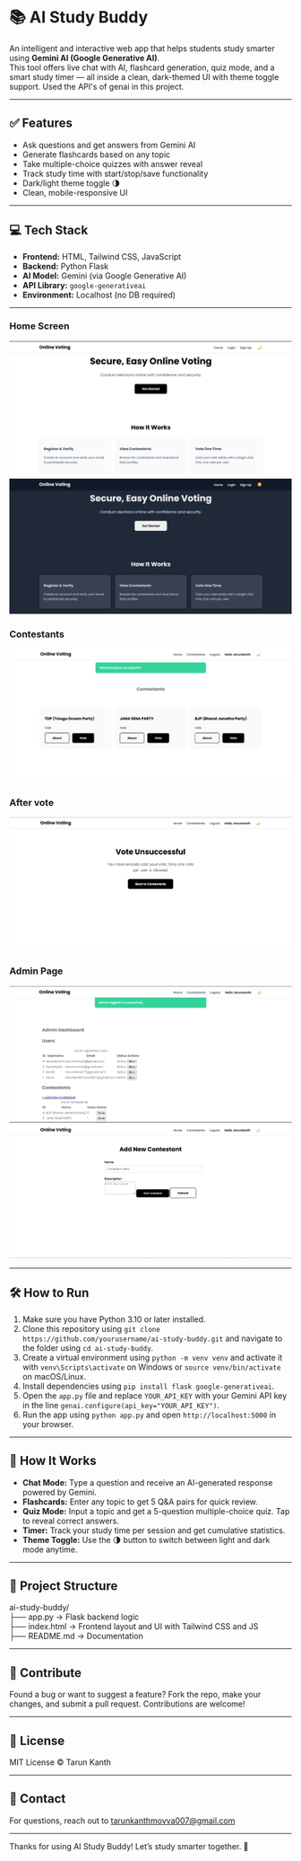 # 📚 AI Study Buddy

An intelligent and interactive web app that helps students study smarter using **Gemini AI (Google Generative AI)**.  
This tool offers live chat with AI, flashcard generation, quiz mode, and a smart study timer — all inside a clean, dark-themed UI with theme toggle support.
Used the API's of genai in this project.

---

## ✅ Features

- Ask questions and get answers from Gemini AI
- Generate flashcards based on any topic
- Take multiple-choice quizzes with answer reveal
- Track study time with start/stop/save functionality
- Dark/light theme toggle 🌗
- Clean, mobile-responsive UI

---

## 💻 Tech Stack

- **Frontend:** HTML, Tailwind CSS, JavaScript  
- **Backend:** Python Flask  
- **AI Model:** Gemini (via Google Generative AI)  
- **API Library:** `google-generativeai`  
- **Environment:** Localhost (no DB required)  

---

### Home Screen
![Screenshot 2025-06-09 000153](https://github.com/TarunKanth007/Online-Voting-System/blob/main/images/Screenshot%202025-06-09%20000153.png)
![Screenshot 2025-06-09 000204](https://github.com/TarunKanth007/Online-Voting-System/blob/main/images/Screenshot%202025-06-09%20000204.png)

### Contestants
![Screenshot 2025-06-09 000238](https://github.com/TarunKanth007/Online-Voting-System/blob/main/images/Screenshot%202025-06-09%20000238.png)

### After vote
![Screenshot 2025-06-09 000249](https://github.com/TarunKanth007/Online-Voting-System/blob/main/images/Screenshot%202025-06-09%20000249.png)

### Admin Page
![Screenshot 2025-06-09 000314](https://github.com/TarunKanth007/Online-Voting-System/blob/main/images/Screenshot%202025-06-09%20000314.png)
![Screenshot 2025-06-09 000336](https://github.com/TarunKanth007/Online-Voting-System/blob/main/images/Screenshot%202025-06-09%20000336.png)

---

## 🛠️ How to Run

1. Make sure you have Python 3.10 or later installed.  
2. Clone this repository using `git clone https://github.com/yourusername/ai-study-buddy.git` and navigate to the folder using `cd ai-study-buddy`.  
3. Create a virtual environment using `python -m venv venv` and activate it with `venv\Scripts\activate` on Windows or `source venv/bin/activate` on macOS/Linux.  
4. Install dependencies using `pip install flask google-generativeai`.  
5. Open the `app.py` file and replace `YOUR_API_KEY` with your Gemini API key in the line `genai.configure(api_key="YOUR_API_KEY")`.  
6. Run the app using `python app.py` and open `http://localhost:5000` in your browser.  

---

## 🧠 How It Works

- **Chat Mode:** Type a question and receive an AI-generated response powered by Gemini.  
- **Flashcards:** Enter any topic to get 5 Q&A pairs for quick review.  
- **Quiz Mode:** Input a topic and get a 5-question multiple-choice quiz. Tap to reveal correct answers.  
- **Timer:** Track your study time per session and get cumulative statistics.  
- **Theme Toggle:** Use the 🌗 button to switch between light and dark mode anytime.  

---

## 📁 Project Structure

ai-study-buddy/  
├── app.py           → Flask backend logic  
├── index.html       → Frontend layout and UI with Tailwind CSS and JS  
├── README.md        → Documentation  

---

## 🙌 Contribute

Found a bug or want to suggest a feature? Fork the repo, make your changes, and submit a pull request. Contributions are welcome!

---

## 📜 License

MIT License © Tarun Kanth

---

## 📧 Contact

For questions, reach out to [tarunkanthmovva007@gmail.com](mailto:tarunkanthmovva007@gmail.com)

---

Thanks for using AI Study Buddy! Let’s study smarter together. 🚀
